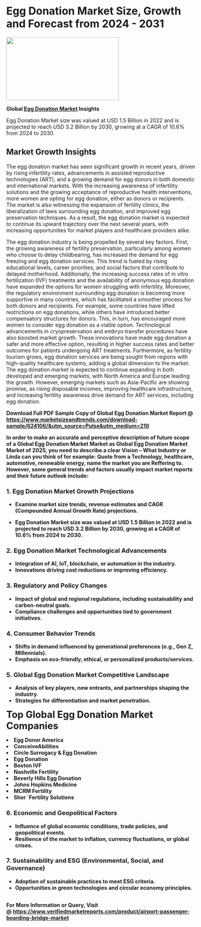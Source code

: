 <H1>Egg Donation Market Size, Growth and Forecast from 2024 - 2031</H1><img class="aligncenter size-medium wp-image-584254" src="https://thirdeyenews.in/wp-content/uploads/2024/09/Global-Market-Research-300x168.jpeg" alt="" width="300" height="168" /><p><strong>Global&nbsp;<a href="https://www.marketsizeandtrends.com/download-sample/624106/&amp;utm_source=Pulse&amp;utm_medium=210">Egg Donation Market</a> Insights</strong></p><p>Egg Donation Market size was valued at USD 1.5 Billion in 2022 and is projected to reach USD 3.2 Billion by 2030, growing at a CAGR of 10.6% from 2024 to 2030.</p><p><h2>Market Growth Insights</h2> <p>The egg donation market has seen significant growth in recent years, driven by rising infertility rates, advancements in assisted reproductive technologies (ART), and a growing demand for egg donors in both domestic and international markets. With the increasing awareness of infertility solutions and the growing acceptance of reproductive health interventions, more women are opting for egg donation, either as donors or recipients. The market is also witnessing the expansion of fertility clinics, the liberalization of laws surrounding egg donation, and improved egg preservation techniques. As a result, the egg donation market is expected to continue its upward trajectory over the next several years, with increasing opportunities for market players and healthcare providers alike.</p> <p><strong></strong></p> <p>The egg donation industry is being propelled by several key factors. First, the growing awareness of fertility preservation, particularly among women who choose to delay childbearing, has increased the demand for egg freezing and egg donation services. This trend is fueled by rising educational levels, career priorities, and social factors that contribute to delayed motherhood. Additionally, the increasing success rates of in vitro fertilization (IVF) treatments and the availability of anonymous egg donation have expanded the options for women struggling with infertility. Moreover, the regulatory environment surrounding egg donation is becoming more supportive in many countries, which has facilitated a smoother process for both donors and recipients. For example, some countries have lifted restrictions on egg donations, while others have introduced better compensatory structures for donors. This, in turn, has encouraged more women to consider egg donation as a viable option. Technological advancements in cryopreservation and embryo transfer procedures have also boosted market growth. These innovations have made egg donation a safer and more effective option, resulting in higher success rates and better outcomes for patients undergoing ART treatments. Furthermore, as fertility tourism grows, egg donation services are being sought from regions with high-quality healthcare systems, adding a global dimension to the market. The egg donation market is expected to continue expanding in both developed and emerging markets, with North America and Europe leading the growth. However, emerging markets such as Asia-Pacific are showing promise, as rising disposable incomes, improving healthcare infrastructure, and increasing fertility awareness drive demand for ART services, including egg donation.</p> <p><strong></p><p><span class=""><strong>Download Full PDF Sample Copy of Global Egg Donation Market Report</strong> @ <a href="https://www.marketsizeandtrends.com/download-sample/624106/&amp;utm_source=Pulse&amp;utm_medium=210" target="_blank">https://www.marketsizeandtrends.com/download-sample/624106/&amp;utm_source=Pulse&amp;utm_medium=210</a></span></p><p>In order to make an accurate and perceptive description of future scope of a Global&nbsp;Egg Donation Market Market as Global&nbsp;Egg Donation Market Market of 2025, you need to describe a clear Vision &ndash; What Industry or Linda can you think of for example: Quote from a Technology, healthcare, automotive, renewable energy, name the market you are Reffering to. However, some general trends and factors usually impact market reports and their future outlook include:</p><h3>1.&nbsp;<strong>Egg Donation Market Growth Projections</strong></h3><ul><li>Examine market size trends, revenue estimates and CAGR (Compounded Annual Growth Rate) projections.</li><li><p>Egg Donation Market size was valued at USD 1.5 Billion in 2022 and is projected to reach USD 3.2 Billion by 2030, growing at a CAGR of 10.6% from 2024 to 2030.</p></li></ul><h3>2.&nbsp;<strong>Egg Donation Market Technological Advancements</strong></h3><ul><li>Integration of AI, IoT, blockchain, or automation in the industry.</li><li>Innovations driving cost reductions or improving efficiency.</li></ul><h3>3.&nbsp;<strong>Regulatory and Policy Changes</strong></h3><ul><li>Impact of global and regional regulations, including sustainability and carbon-neutral goals.</li><li>Compliance challenges and opportunities tied to government initiatives.</li></ul><h3>4.&nbsp;<strong>Consumer Behavior Trends</strong></h3><ul><li>Shifts in demand influenced by generational preferences (e.g., Gen Z, Millennials).</li><li>Emphasis on eco-friendly, ethical, or personalized products/services.</li></ul><h3>5.&nbsp;<strong>Global Egg Donation Market Competitive Landscape</strong></h3><ul><li>Analysis of key players, new entrants, and partnerships shaping the industry.</li><li>Strategies for differentiation and market penetration.</li></ul><p data-pm-slice="1 1 []"><span style="color: inherit; font-family: inherit; font-size: 25px;">Top Global Egg Donation Market Companies</span></p><div class="" data-test-id=""><p><li>Egg Donor America</li><li> ConceiveAbilities</li><li> Circle Surrogacy & Egg Donation</li><li> Egg Donation</li><li> Boston IVF</li><li> Nashville Fertility</li><li> Beverly Hills Egg Donation</li><li> Johns Hopkins Medicine</li><li> MCRM Fertility</li><li> Sher `Fertility Solutions</li></p></div><h3>6.&nbsp;<strong>Economic and Geopolitical Factors</strong></h3><ul><li>Influence of global economic conditions, trade policies, and geopolitical events.</li><li>Resilience of the market to inflation, currency fluctuations, or global crises.</li></ul><h3>7.&nbsp;<strong>Sustainability and ESG (Environmental, Social, and Governance)</strong></h3><ul><li>Adoption of sustainable practices to meet ESG criteria.</li><li>Opportunities in green technologies and circular economy principles.</li></ul><h2><strong style="font-size: 14px;">For More Information or Query, Visit @&nbsp;</strong><a style="background-color: #ffffff; font-size: 14px;" href="https://www.marketsizeandtrends.com/report/egg-donation-market/" target="_blank">https://www.verifiedmarketreports.com/product/airport-passenger-boarding-bridge-market</a></h2>
